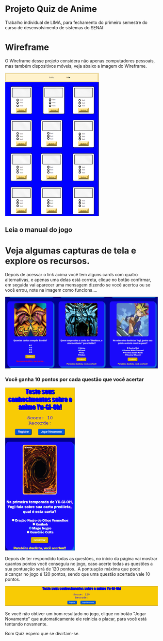 <h1><strong>Projeto Quiz de Anime</strong></h1>

Trabalho individual de LIMA, para fechamento do primeiro semestre do curso de desenvolvimento de sistemas do SENAI

<h1><strong>Wireframe</strong></h1>

O Wireframe desse projeto considera não apenas computadores pessoais, mas também dispositivos móveis, veja abaixo a imagem do Wireframe.

![Wireframe!](https://raw.githubusercontent.com/LucasGaldinno/game-cards/main/Wireframe.png)

<h2><strong>Leia o manual do jogo</strong></h2> 

<h1><strong>Veja algumas capturas de tela e explore os recursos.</strong></h1>

Depois de acessar o link acima você tem alguns cards com quatro alternativas, e apenas uma delas está correta, clique no botão confirmar, 
em seguida vai aparecer uma mensagem dizendo se você acertou ou se você errou, note na imagem como funciona....

![exemplo!](https://raw.githubusercontent.com/LucasGaldinno/game-cards/main/Exemplo%202.png)

<h3><strong>Você ganha 10 pontos por cada questão que você acertar</strong></h3>

![exemplo!](https://raw.githubusercontent.com/LucasGaldinno/game-cards/main/exemplo3.png)

Depois de ter respondido todas as questões, no início da página vai mostrar quantos pontos você conseguiu no jogo, caso acerte todas as questões a sua pontuação será de 120 pontos..
A pontuação máxima que pode alcançar no jogo é 120 pontos, sendo que uma questão acertada vale 10 pontos.

![Ex4!](https://raw.githubusercontent.com/LucasGaldinno/game-cards/main/Ex4.png)

Se você não obtiver um bom resultado no jogo, clique no botão "Jogar Novamente" que automaticamente ele reinicia o placar, para você está tentando novamente.

Bom Quiz espero que se divirtam-se.

